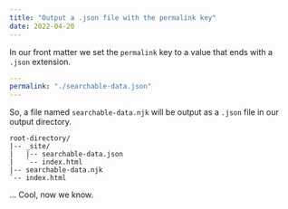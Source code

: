 ```yaml
---
title: "Output a .json file with the permalink key"
date: 2022-04-20
---
```


In our front matter we set the `permalink` key to a value that ends with a `.json` extension.

```yaml
---
permalink: "./searchable-data.json"
---
```

So, a file named `searchable-data.njk` will be output as a `.json` file in our output directory.

```treeview
root-directory/
|-- _site/
|   |-- searchable-data.json
|   `-- index.html
|-- searchable-data.njk
`-- index.html
```

... Cool, now we know.